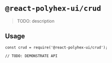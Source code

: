 # `@react-polyhex-ui/crud`

> TODO: description

## Usage

```
const crud = require('@react-polyhex-ui/crud');

// TODO: DEMONSTRATE API
```
